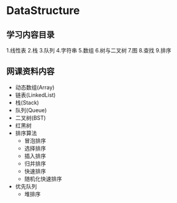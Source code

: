 # DataStructure

## 学习内容目录

1.线性表
2.栈
3.队列
4.字符串
5.数组
6.树与二叉树
7.图
8.查找
9.排序

## 网课资料内容

+ 动态数组(Array)  
+ 链表(LinkedList)  
+ 栈(Stack)  
+ 队列(Queue)  
+ 二叉树(BST)  
+ 红黑树  
+ 排序算法  
  + 冒泡排序  
  + 选择排序
  + 插入排序
  + 归并排序
  + 快速排序
  + 随机化快速排序  
+ 优先队列  
  + 堆排序
